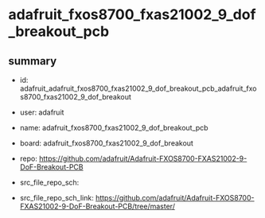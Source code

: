 # adafruit_fxos8700_fxas21002_9_dof_breakout_pcb
 
## summary 
* id: adafruit_adafruit_fxos8700_fxas21002_9_dof_breakout_pcb_adafruit_fxos8700_fxas21002_9_dof_breakout
* user: adafruit
* name: adafruit_fxos8700_fxas21002_9_dof_breakout_pcb
* board: adafruit_fxos8700_fxas21002_9_dof_breakout
* repo: https://github.com/adafruit/Adafruit-FXOS8700-FXAS21002-9-DoF-Breakout-PCB



* src_file_repo_sch: 
* src_file_repo_sch_link: https://github.com/adafruit/Adafruit-FXOS8700-FXAS21002-9-DoF-Breakout-PCB/tree/master/






